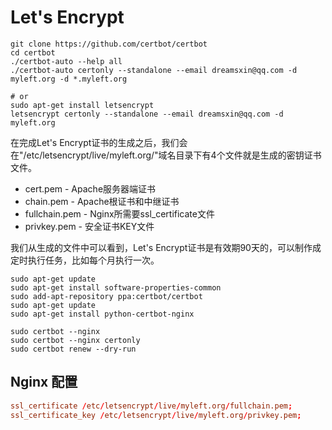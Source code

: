 # Let's Encrypt

```shell
git clone https://github.com/certbot/certbot
cd certbot
./certbot-auto --help all
./certbot-auto certonly --standalone --email dreamsxin@qq.com -d myleft.org -d *.myleft.org

# or
sudo apt-get install letsencrypt
letsencrypt certonly --standalone --email dreamsxin@qq.com -d myleft.org
```

在完成Let's Encrypt证书的生成之后，我们会在"/etc/letsencrypt/live/myleft.org/"域名目录下有4个文件就是生成的密钥证书文件。

- cert.pem  - Apache服务器端证书
- chain.pem  - Apache根证书和中继证书
- fullchain.pem  - Nginx所需要ssl_certificate文件
- privkey.pem - 安全证书KEY文件

我们从生成的文件中可以看到，Let's Encrypt证书是有效期90天的，可以制作成定时执行任务，比如每个月执行一次。

```shell
sudo apt-get update
sudo apt-get install software-properties-common
sudo add-apt-repository ppa:certbot/certbot
sudo apt-get update
sudo apt-get install python-certbot-nginx

sudo certbot --nginx
sudo certbot --nginx certonly
sudo certbot renew --dry-run
```

## Nginx 配置

```conf
ssl_certificate /etc/letsencrypt/live/myleft.org/fullchain.pem;
ssl_certificate_key /etc/letsencrypt/live/myleft.org/privkey.pem;
```